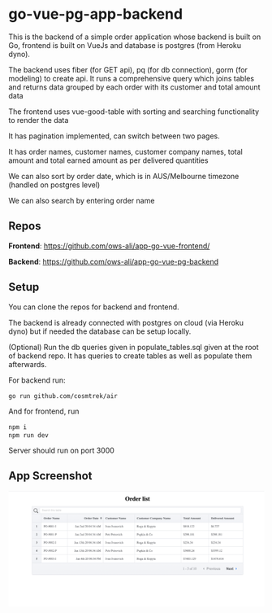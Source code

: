 # go-vue-pg-app-backend

This is the backend of a simple order application whose backend is built on Go, frontend is built on VueJs and database is postgres (from Heroku dyno).

The backend uses fiber (for GET api), pq (for db connection), gorm (for modeling) to create api. It runs a comprehensive query which joins tables and returns data grouped by each order with its customer and total amount data

The frontend uses vue-good-table with sorting and searching functionality to render the data

It has pagination implemented, can switch between two pages. 

It has order names, customer names, customer company names, total amount and total earned amount as per delivered quantities

We can also sort by order date, which is in AUS/Melbourne timezone (handled on postgres level)

We can also search by entering order name

## Repos

**Frontend**: https://github.com/ows-ali/app-go-vue-frontend/

**Backend**: https://github.com/ows-ali/app-go-vue-pg-backend

## Setup

You can clone the repos for backend and frontend.

The backend is already connected with postgres on cloud (via Heroku dyno) but if needed the database can be setup locally. 

(Optional)
Run the db queries given in populate_tables.sql given at the root of backend repo. It has queries to create tables as well as populate them afterwards.

For backend run: 
```
go run github.com/cosmtrek/air
```

And for frontend, run 
```
npm i
npm run dev
```
Server should run on port 3000
## App Screenshot

<img width="1380" alt="app screenshot" src="https://github.com/ows-ali/app-go-vue-frontend/blob/main/app%20screenshot.png">

